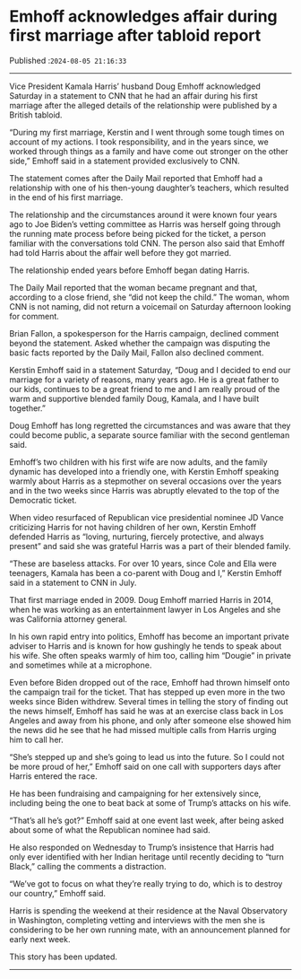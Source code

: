 # Emhoff acknowledges affair during first marriage after tabloid report

Published :`2024-08-05 21:16:33`

---

Vice President Kamala Harris’ husband Doug Emhoff acknowledged Saturday in a statement to CNN that he had an affair during his first marriage after the alleged details of the relationship were published by a British tabloid.

“During my first marriage, Kerstin and I went through some tough times on account of my actions. I took responsibility, and in the years since, we worked through things as a family and have come out stronger on the other side,” Emhoff said in a statement provided exclusively to CNN.

The statement comes after the Daily Mail reported that Emhoff had a relationship with one of his then-young daughter’s teachers, which resulted in the end of his first marriage.

The relationship and the circumstances around it were known four years ago to Joe Biden’s vetting committee as Harris was herself going through the running mate process before being picked for the ticket, a person familiar with the conversations told CNN. The person also said that Emhoff had told Harris about the affair well before they got married.

The relationship ended years before Emhoff began dating Harris.

The Daily Mail reported that the woman became pregnant and that, according to a close friend, she “did not keep the child.” The woman, whom CNN is not naming, did not return a voicemail on Saturday afternoon looking for comment.

Brian Fallon, a spokesperson for the Harris campaign, declined comment beyond the statement. Asked whether the campaign was disputing the basic facts reported by the Daily Mail, Fallon also declined comment.

Kerstin Emhoff said in a statement Saturday, “Doug and I decided to end our marriage for a variety of reasons, many years ago. He is a great father to our kids, continues to be a great friend to me and I am really proud of the warm and supportive blended family Doug, Kamala, and I have built together.”

Doug Emhoff has long regretted the circumstances and was aware that they could become public, a separate source familiar with the second gentleman said.

Emhoff’s two children with his first wife are now adults, and the family dynamic has developed into a friendly one, with Kerstin Emhoff speaking warmly about Harris as a stepmother on several occasions over the years and in the two weeks since Harris was abruptly elevated to the top of the Democratic ticket.

When video resurfaced of Republican vice presidential nominee JD Vance criticizing Harris for not having children of her own, Kerstin Emhoff defended Harris as “loving, nurturing, fiercely protective, and always present” and said she was grateful Harris was a part of their blended family.

“These are baseless attacks. For over 10 years, since Cole and Ella were teenagers, Kamala has been a co-parent with Doug and I,” Kerstin Emhoff said in a statement to CNN in July.

That first marriage ended in 2009. Doug Emhoff married Harris in 2014, when he was working as an entertainment lawyer in Los Angeles and she was California attorney general.

In his own rapid entry into politics, Emhoff has become an important private adviser to Harris and is known for how gushingly he tends to speak about his wife. She often speaks warmly of him too, calling him “Dougie” in private and sometimes while at a microphone.

Even before Biden dropped out of the race, Emhoff had thrown himself onto the campaign trail for the ticket. That has stepped up even more in the two weeks since Biden withdrew. Several times in telling the story of finding out the news himself, Emhoff has said he was at an exercise class back in Los Angeles and away from his phone, and only after someone else showed him the news did he see that he had missed multiple calls from Harris urging him to call her.

“She’s stepped up and she’s going to lead us into the future. So I could not be more proud of her,” Emhoff said on one call with supporters days after Harris entered the race.

He has been fundraising and campaigning for her extensively since, including being the one to beat back at some of Trump’s attacks on his wife.

“That’s all he’s got?” Emhoff said at one event last week, after being asked about some of what the Republican nominee had said.

He also responded on Wednesday to Trump’s insistence that Harris had only ever identified with her Indian heritage until recently deciding to “turn Black,” calling the comments a distraction.

“We’ve got to focus on what they’re really trying to do, which is to destroy our country,” Emhoff said.

Harris is spending the weekend at their residence at the Naval Observatory in Washington, completing vetting and interviews with the men she is considering to be her own running mate, with an announcement planned for early next week.

This story has been updated.

---

